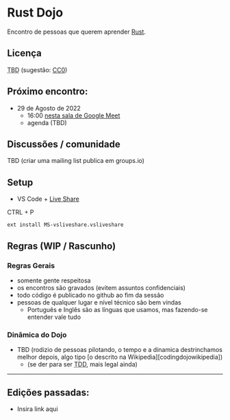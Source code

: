 # Rust Dojo

Encontro de pessoas que querem aprender [Rust][rust].

[rust]: https://www.rust-lang.org/
[liveshare]: https://visualstudio.microsoft.com/services/live-share/
[meetlink]: https://meet.google.com/yvn-wssr-rth
[cc0]: https://creativecommons.org/publicdomain/zero/1.0/deed.pt_BR
[codindojowikipedia]: https://pt.wikipedia.org/wiki/Coding_Dojo

## Licença

<acronym title="A definir (To be Done)">TBD</acronym> (sugestão: [CC0][cc0])

## Próximo encontro:

- 29 de Agosto de 2022
  - 16:00 [nesta sala de Google Meet][meetlink]
  - agenda (TBD)

## Discussões / comunidade

TBD (criar uma mailing list publica em groups.io)

## Setup

- VS Code + [Live Share][liveshare]

CTRL + P

```
ext install MS-vsliveshare.vsliveshare
```

## Regras (WIP / Rascunho)

### Regras Gerais

- somente gente respeitosa
- os encontros são gravados (evitem assuntos confidenciais)
- todo código é publicado no github ao fim da sessão
- pessoas de qualquer lugar e nível técnico são bem vindas
  - Português e Inglês são as línguas que usamos, mas fazendo-se entender vale tudo

### Dinâmica do Dojo

- TBD (rodizio de pessoas pilotando, o tempo e a dinamica destrinchamos melhor depois, algo tipo [o descrito na Wikipedia][codingdojowikipedia])
  - (se der para ser <acronym title="Desenvolvimento Orientado a Testes (Test Driven Development)">TDD</acronym>, mais legal ainda)

---

## Edições passadas:

- Insira link aqui